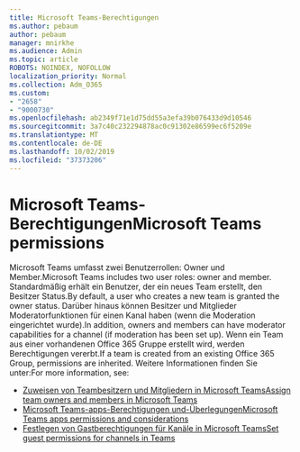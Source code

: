 ```yaml
---
title: Microsoft Teams-Berechtigungen
ms.author: pebaum
author: pebaum
manager: mnirkhe
ms.audience: Admin
ms.topic: article
ROBOTS: NOINDEX, NOFOLLOW
localization_priority: Normal
ms.collection: Adm_O365
ms.custom:
- "2658"
- "9000730"
ms.openlocfilehash: ab2349f71e1d75dd55a3efa39b076433d9d10546
ms.sourcegitcommit: 3a7c40c232294878ac0c91302e86599ec6f5209e
ms.translationtype: MT
ms.contentlocale: de-DE
ms.lasthandoff: 10/02/2019
ms.locfileid: "37373206"
---
```

# <a name="microsoft-teams-permissions"></a><span data-ttu-id="35f16-102">Microsoft Teams-Berechtigungen</span><span class="sxs-lookup"><span data-stu-id="35f16-102">Microsoft Teams permissions</span></span>

<span data-ttu-id="35f16-103">Microsoft Teams umfasst zwei Benutzerrollen: Owner und Member.</span><span class="sxs-lookup"><span data-stu-id="35f16-103">Microsoft Teams includes two user roles: owner and member.</span></span> <span data-ttu-id="35f16-104">Standardmäßig erhält ein Benutzer, der ein neues Team erstellt, den Besitzer Status.</span><span class="sxs-lookup"><span data-stu-id="35f16-104">By default, a user who creates a new team is granted the owner status.</span></span> <span data-ttu-id="35f16-105">Darüber hinaus können Besitzer und Mitglieder Moderatorfunktionen für einen Kanal haben (wenn die Moderation eingerichtet wurde).</span><span class="sxs-lookup"><span data-stu-id="35f16-105">In addition, owners and members can have moderator capabilities for a channel (if moderation has been set up).</span></span> <span data-ttu-id="35f16-106">Wenn ein Team aus einer vorhandenen Office 365 Gruppe erstellt wird, werden Berechtigungen vererbt.</span><span class="sxs-lookup"><span data-stu-id="35f16-106">If a team is created from an existing Office 365 Group, permissions are inherited.</span></span> <span data-ttu-id="35f16-107">Weitere Informationen finden Sie unter:</span><span class="sxs-lookup"><span data-stu-id="35f16-107">For more information, see:</span></span>

- [<span data-ttu-id="35f16-108">Zuweisen von Teambesitzern und Mitgliedern in Microsoft Teams</span><span class="sxs-lookup"><span data-stu-id="35f16-108">Assign team owners and members in Microsoft Teams</span></span>](https://docs.microsoft.com/microsoftteams/assign-roles-permissions)
- [<span data-ttu-id="35f16-109">Microsoft Teams-apps-Berechtigungen und-Überlegungen</span><span class="sxs-lookup"><span data-stu-id="35f16-109">Microsoft Teams apps permissions and considerations</span></span>](https://docs.microsoft.com/microsoftteams/app-permissions)
- [<span data-ttu-id="35f16-110">Festlegen von Gastberechtigungen für Kanäle in Microsoft Teams</span><span class="sxs-lookup"><span data-stu-id="35f16-110">Set guest permissions for channels in Teams</span></span>](https://support.office.com/article/4756c468-2746-4bfd-a582-736d55fcc169)